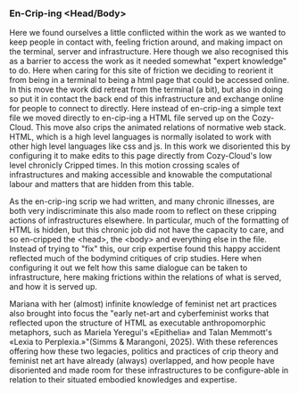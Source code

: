 ### En-Crip-ing \<Head/Body\>

Here we found ourselves a little conflicted within the work as we wanted to keep people in contact with, feeling friction around, and making impact on the terminal, server and infrastructure. Here though we also recognised this as a barrier to access the work as it needed somewhat "expert knowledge" to do. Here when caring for this site of friction we deciding to reorient it from being in a terminal to being a html page that could be accessed online. In this move the work did retreat from the terminal (a bit), but also in doing so put it in contact  the back end of this infrastructure and exchange online for people to connect to directly. Here instead of en-crip-ing a simple text file we moved directly to en-cip-ing a HTML file served up on the Cozy-Cloud. This move also crips the animated relations of normative web stack. HTML, which is a high level languages is normally isolated to work with other high level languages like css and js. In this work we disoriented this by configuring it to make edits to this page directly from Cozy-Cloud's low level chronicly Cripped times. In this motion crossing scales of infrastructures and making accessible and knowable the computational labour and matters that are hidden from this table.

As the en-crip-ing scrip we had written, and many chronic illnesses, are both very indiscriminate this also made room to reflect on these cripping actions of infrastructures elsewhere. In particular, much of the formatting of HTML is hidden, but this chronic job did not have the capacity to care, and so en-cripped the \<head\>, the \<body\> and everything else in the file. Instead of trying to "fix" this, our crip expertise found this happy accident reflected much of the bodymind critiques of crip studies. Here when configuring it out we felt how this same dialogue can be taken to infrastructure, here making frictions within the relations of what is served, and how it is served up.

Mariana with her (almost) infinite knowledge of feminist net art practices also brought into focus the "early net-art and cyberfeminist works that reflected upon the structure of HTML as executable anthropomorphic metaphors, such as Mariela Yeregui's «Epithelia» and Talan Memmott's «Lexia to Perplexia.»"(Simms & Marangoni, 2025). With these references offering how these two legacies, politics and practices of crip theory and feminist net art have already (always) overlapped, and how people have disoriented and made room for these infrastructures to be configure-able in relation to their situated embodied knowledges and expertise.

